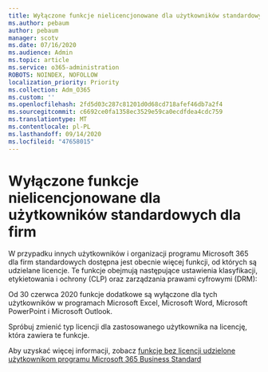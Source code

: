 ```yaml
---
title: Wyłączone funkcje nielicencjonowane dla użytkowników standardowych dla firm
ms.author: pebaum
author: pebaum
manager: scotv
ms.date: 07/16/2020
ms.audience: Admin
ms.topic: article
ms.service: o365-administration
ROBOTS: NOINDEX, NOFOLLOW
localization_priority: Priority
ms.collection: Adm_O365
ms.custom: ''
ms.openlocfilehash: 2fd5d03c287c81201d0d68cd718afef46db7a2f4
ms.sourcegitcommit: c6692ce0fa1358ec3529e59ca0ecdfdea4cdc759
ms.translationtype: MT
ms.contentlocale: pl-PL
ms.lasthandoff: 09/14/2020
ms.locfileid: "47658015"
---
```

# <a name="unlicensed-features-turned-off-for-business-standard-users"></a>Wyłączone funkcje nielicencjonowane dla użytkowników standardowych dla firm

W przypadku innych użytkowników i organizacji programu Microsoft 365 dla firm standardowych dostępna jest obecnie więcej funkcji, od których są udzielane licencje. Te funkcje obejmują następujące ustawienia klasyfikacji, etykietowania i ochrony (CLP) oraz zarządzania prawami cyfrowymi (DRM):
    
Od 30 czerwca 2020 funkcje dodatkowe są wyłączone dla tych użytkowników w programach Microsoft Excel, Microsoft Word, Microsoft PowerPoint i Microsoft Outlook.

Spróbuj zmienić typ licencji dla zastosowanego użytkownika na licencję, która zawiera te funkcje. 

Aby uzyskać więcej informacji, zobacz [funkcje bez licencji udzielone użytkownikom programu Microsoft 365 Business Standard](https://support.microsoft.com/help/4568654/extra-features-to-be-turned-off-for-microsoft-365-business-standard?preview)